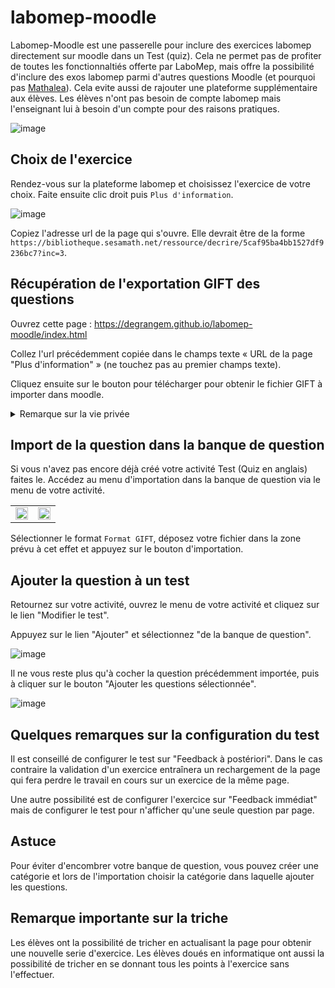 # labomep-moodle
 
Labomep-Moodle est une passerelle pour inclure des exercices labomep directement sur moodle dans un Test (quiz).
Cela ne permet pas de profiter de toutes les fonctionnaltiés offerte par LaboMep, mais offre la possibilité d'inclure des exos labomep parmi d'autres questions Moodle (et pourquoi pas [Mathalea](https://coopmaths.fr/mathalea.html?v=moodle&z=1)). Cela evite aussi de rajouter une plateforme supplémentaire aux élèves.
Les élèves n'ont pas besoin de compte labomep mais l'enseignant lui à besoin d'un compte pour des raisons pratiques.

![image](https://user-images.githubusercontent.com/53106394/176482767-e8a2debd-9f5e-470a-9ef0-eacded540fe0.png)

## Choix de l'exercice

Rendez-vous sur la plateforme labomep et choisissez l'exercice de votre choix. Faite ensuite clic droit puis `Plus d'information`.

![image](https://user-images.githubusercontent.com/53106394/176483383-5950e3d8-8ff7-4d18-b09d-81b6ba64d685.png)

Copiez l'adresse url de la page qui s'ouvre. Elle devrait être de la forme `https://bibliotheque.sesamath.net/ressource/decrire/5caf95ba4bb1527df9236bc7?inc=3`.

## Récupération de l'exportation GIFT des questions

Ouvrez cette page : https://degrangem.github.io/labomep-moodle/index.html

Collez l'url précédemment copiée dans le champs texte « URL de la page "Plus d'information" » (ne touchez pas au premier champs texte).

Cliquez ensuite sur le bouton pour télécharger pour obtenir le fichier GIFT à importer dans moodle.

<details>
<summary>Remarque sur la vie privée</summary>
Une requête vers les serveurs de Github (Microsoft) sera effectuée à chaque chargement de la question.
Si vous souhaitez éviter cela, vous pouvez télécharger le fichier <a href="https://github.com/DegrangeM/labomep-moodle/raw/master/labomep-moodle.js">labomep-moodle.js</a> et l'héberger à l'emplacer de votre choix et modifier le champs associé sur la page de génération du GIFT. Cela demande cependant des compétences techniques.
</details>

## Import de la question dans la banque de question

Si vous n'avez pas encore déjà créé votre activité Test (Quiz en anglais) faites le.
Accédez au menu d'importation dans la banque de question via le menu de votre activité. 

<table><tr>
<td><img src="https://user-images.githubusercontent.com/53106394/155229742-27eaae9c-48e0-495a-84c5-7df740914796.png" width="100%" /></td>
<td><img src="https://user-images.githubusercontent.com/53106394/155229764-400df559-8af3-4ebf-adae-22d9fb4f3585.png" width="100%" /></td>
</tr></table>

Sélectionner le format  `Format GIFT`, déposez votre fichier dans la zone prévu à cet effet et appuyez sur le bouton d'importation.

## Ajouter la question à un test

Retournez sur votre activité, ouvrez le menu de votre activité et cliquez sur le lien "Modifier le test".

Appuyez sur le lien "Ajouter" et sélectionnez "de la banque de question".

![image](https://user-images.githubusercontent.com/53106394/155230688-fe9fabf4-00d8-4ea8-b8bb-053b50db99a4.png)

Il ne vous reste plus qu'à cocher la question précédemment importée, puis à cliquer sur le bouton "Ajouter les questions sélectionnée".

![image](https://user-images.githubusercontent.com/53106394/155233063-d9bdf5a1-39dd-4b68-bf3a-6e4546f5ab7b.png)

## Quelques remarques sur la configuration du test

Il est conseillé de configurer le test sur "Feedback à postériori". Dans le cas contraire la validation d'un exercice entraînera un rechargement de la page qui fera perdre le travail en cours sur un exercice de la même page.

Une autre possibilité est de configurer l'exercice sur "Feedback immédiat" mais de configurer le test pour n'afficher qu'une seule question par page.

## Astuce

Pour éviter d'encombrer votre banque de question, vous pouvez créer une catégorie et lors de l'importation choisir la catégorie dans laquelle ajouter les questions.

## Remarque importante sur la triche

Les élèves ont la possibilité de tricher en actualisant la page pour obtenir une nouvelle serie d'exercice. Les élèves doués en informatique ont aussi la possibilité de tricher en se donnant tous les points à l'exercice sans l'effectuer.
